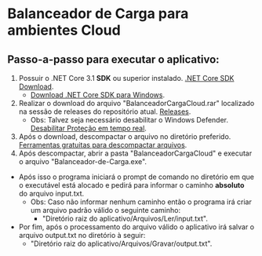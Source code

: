 # Balanceador de Carga para ambientes Cloud

## Passo-a-passo para executar o aplicativo:
1. Possuir o .NET Core 3.1 **SDK** ou superior instalado. [.NET Core SDK Download](https://dotnet.microsoft.com/download/dotnet/3.1).
   - [Download .NET Core SDK para Windows](https://dotnet.microsoft.com/download/dotnet/thank-you/sdk-3.1.411-windows-x64-installer).
2. Realizar o download do arquivo "BalanceadorCargaCloud.rar" localizado na sessão de releases do repositório atual. [Releases](https://github.com/lucas-amstalden/Balanceador-de-Carga/releases).
   - Obs: Talvez seja necessário desabilitar o Windows Defender. [Desabilitar Proteção em tempo real](https://support.microsoft.com/pt-br/windows/desativar-a-prote%C3%A7%C3%A3o-antiv%C3%ADrus-defender-na-seguran%C3%A7a-do-windows-99e6004f-c54c-8509-773c-a4d776b77960#:~:text=Selecione%20Iniciar%20%3E%20Configura%C3%A7%C3%B5es%20%3E%20Atualiza%C3%A7%C3%A3o%20e,vers%C3%B5es%20anteriores%20do%20Windows%2010).
4. Após o download, descompactar o arquivo no diretório preferido. [Ferramentas gratuitas para descompactar arquivos](https://pplware.sapo.pt/software/5-ferramentas-gratuitas-para-descompactar-ficheiros-rar/).
5. Após descompactar, abrir a pasta "BalanceadorCargaCloud" e executar o arquivo "Balanceador-de-Carga.exe".

- Após isso o programa iniciará o prompt de comando no diretório em que o executável está alocado e pedirá para informar o caminho **absoluto** do arquivo input.txt.
  - Obs: Caso não informar nenhum caminho então o programa irá criar um arquivo padrão válido o seguinte caminho:
    - "Diretório raiz do aplicativo/Arquivos/Ler/input.txt".
- Por fim, após o processamento do arquivo válido o aplicativo irá salvar o arquivo output.txt no diretório à seguir:
    - "Diretório raiz do aplicativo/Arquivos/Gravar/output.txt".
